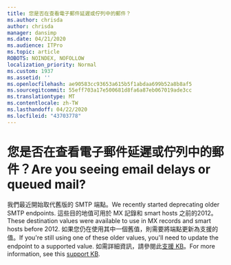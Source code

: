 ```yaml
---
title: 您是否在查看電子郵件延遲或佇列中的郵件？
ms.author: chrisda
author: chrisda
manager: dansimp
ms.date: 04/21/2020
ms.audience: ITPro
ms.topic: article
ROBOTS: NOINDEX, NOFOLLOW
localization_priority: Normal
ms.custom: 1937
ms.assetid: ''
ms.openlocfilehash: ae90583cc93653a615b5f1abdaa699b52a8b8af5
ms.sourcegitcommit: 55eff703a17e500681d8fa6a87eb067019ade3cc
ms.translationtype: MT
ms.contentlocale: zh-TW
ms.lasthandoff: 04/22/2020
ms.locfileid: "43703778"
---
```

# <a name="are-you-seeing-email-delays-or-queued-mail"></a><span data-ttu-id="b7334-102">您是否在查看電子郵件延遲或佇列中的郵件？</span><span class="sxs-lookup"><span data-stu-id="b7334-102">Are you seeing email delays or queued mail?</span></span>

<span data-ttu-id="b7334-103">我們最近開始取代舊版的 SMTP 端點。</span><span class="sxs-lookup"><span data-stu-id="b7334-103">We recently started deprecating older SMTP endpoints.</span></span> <span data-ttu-id="b7334-104">這些目的地值可用於 MX 記錄和 smart hosts 之前的2012。</span><span class="sxs-lookup"><span data-stu-id="b7334-104">These destination values were available to use in MX records and smart hosts before 2012.</span></span> <span data-ttu-id="b7334-105">如果您仍在使用其中一個舊值，則需要將端點更新為支援的值。</span><span class="sxs-lookup"><span data-stu-id="b7334-105">If you're still using one of these older values, you'll need to update the endpoint to a supported value.</span></span> <span data-ttu-id="b7334-106">如需詳細資訊，請參閱此[支援 KB](https://support.microsoft.com/help/4057301/attr35-response-code-when-mail-is-sent-to-eop-exo)。</span><span class="sxs-lookup"><span data-stu-id="b7334-106">For more information, see this [support KB](https://support.microsoft.com/help/4057301/attr35-response-code-when-mail-is-sent-to-eop-exo).</span></span>
